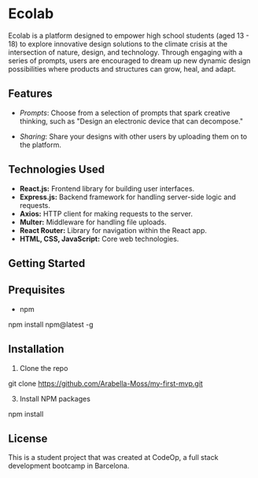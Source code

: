 # Ecolab

Ecolab is a platform designed to empower high school students (aged 13 - 18) to explore innovative design solutions to the climate crisis at the intersection of nature, design, and technology. Through engaging with a series of prompts, users are encouraged to dream up new dynamic design possibilities where products and structures can grow, heal, and adapt.


## Features

- *Prompts*: Choose from a selection of prompts that spark creative thinking, such as "Design an electronic device that can decompose."

- *Sharing*: Share your designs with other users by uploading them on to the platform.
 

## Technologies Used

- **React.js:** Frontend library for building user interfaces.
- **Express.js:** Backend framework for handling server-side logic and requests.
- **Axios:** HTTP client for making requests to the server.
- **Multer:** Middleware for handling file uploads.
- **React Router:** Library for navigation within the React app.
- **HTML, CSS, JavaScript:** Core web technologies.


## Getting Started

## Prequisites 

- npm
  
npm install npm@latest -g

## Installation

1. Clone the repo
   
git clone https://github.com/Arabella-Moss/my-first-mvp.git

3. Install NPM packages
   
npm install

## License
This is a student project that was created at CodeOp, a full stack development bootcamp in Barcelona.



  








